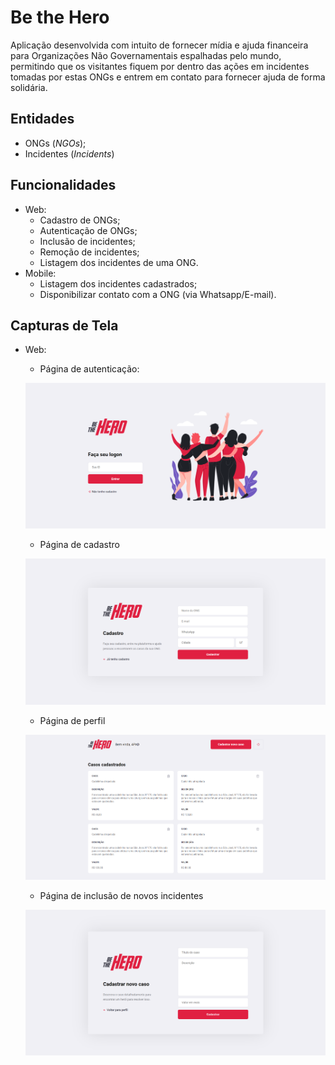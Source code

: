 # Be the Hero

Aplicação desenvolvida com intuito de fornecer mídia e ajuda financeira para Organizações Não Governamentais espalhadas pelo mundo, permitindo que os visitantes fiquem por dentro das ações em incidentes tomadas por estas ONGs e entrem em contato para fornecer ajuda de forma solidária.

## Entidades

- ONGs (_NGOs_);
- Incidentes (_Incidents_)

## Funcionalidades

- Web:
  - Cadastro de ONGs;
  - Autenticação de ONGs;
  - Inclusão de incidentes;
  - Remoção de incidentes;
  - Listagem dos incidentes de uma ONG.
- Mobile:
  - Listagem dos incidentes cadastrados;
  - Disponibilizar contato com a ONG (via Whatsapp/E-mail).
  
## Capturas de Tela

- Web:

  - Página de autenticação:  
  
  ![Página de autenticação](./web/screenshots/LogOn.png)

  - Página de cadastro
  
  ![Página de cadastro](./web/screenshots/Register.png)

  - Página de perfil
  
  ![Página de perfil](./web/screenshots/Profile.png)

  - Página de inclusão de novos incidentes
  
  ![Página de inclusão de novos incidentes](./web/screenshots/NewIncident.png)  
